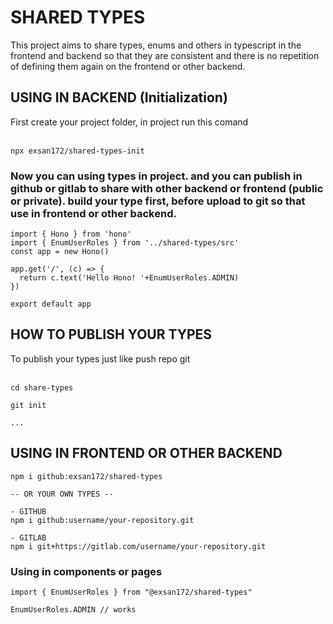 <h1>SHARED TYPES</h1>
<span>This project aims to share types, enums and others in typescript in the frontend and backend so that they are consistent and there is no repetition of defining them again on the frontend or other backend.<span>
<br/>

<h2>USING IN BACKEND (Initialization)</h2>
<span>First create your project folder, in project run this comand</span>
<br/>
<br/>

```
npx exsan172/shared-types-init
```

<h3>Now you can using types in project. and you can publish in github or gitlab to share with other backend or frontend (public or private). build your type first, before upload to git so that use in frontend or other backend.</h3>


```
import { Hono } from 'hono'
import { EnumUserRoles } from '../shared-types/src'
const app = new Hono()

app.get('/', (c) => {
  return c.text('Hello Hono! '+EnumUserRoles.ADMIN)
})

export default app
```

<h2>HOW TO PUBLISH YOUR TYPES</h2>
<span>To publish your types just like push repo git</span>
<br/>
<br/>

```
cd share-types

git init 

...
```

<h2>USING IN FRONTEND OR OTHER BACKEND</h2>

```
npm i github:exsan172/shared-types

-- OR YOUR OWN TYPES --

- GITHUB
npm i github:username/your-repository.git

- GITLAB
npm i git+https://gitlab.com/username/your-repository.git
```

<h3>Using in components or pages</h3>

```
import { EnumUserRoles } from "@exsan172/shared-types"

EnumUserRoles.ADMIN // works
```